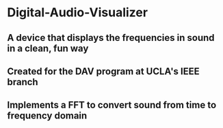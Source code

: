 # Digital-Audio-Visualizer

## A device that displays the frequencies in sound in a clean, fun way

## Created for the DAV program at UCLA's IEEE branch

## Implements a FFT to convert sound from time to frequency domain
